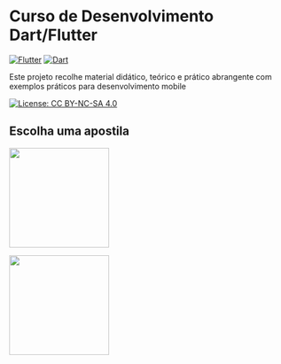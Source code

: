 # Curso de Desenvolvimento Dart/Flutter
[![Flutter](https://img.shields.io/badge/Flutter-3.16.0-02569B?style=plastic&logo=flutter&logoColor=white&borderRadius=20)](https://flutter.dev)
[![Dart](https://img.shields.io/badge/Dart-3.3.0-0175C2?style=plastic&logo=dart&logoColor=white&borderRadius=20)](https://dart.dev)

Este projeto recolhe material didático, teórico e prático abrangente com exemplos práticos para desenvolvimento mobile

[![License: CC BY-NC-SA 4.0](https://img.shields.io/badge/License-CC%20BY--NC--SA%204.0-lightgrey.svg)](https://creativecommons.org/licenses/by-nc-sa/4.0/)

## Escolha uma apostila

[<img src="https://dart.dev/assets/img/logo/dart-logo-for-shares.png" width="180">](https://github.com/claulis/flutter/blob/main/dart/README.md)

[<img src="https://storage.googleapis.com/cms-storage-bucket/c823e53b3a1a7b0d36a9.png" width="180">](https://github.com/claulis/flutter/blob/main/flutter/README.md)
